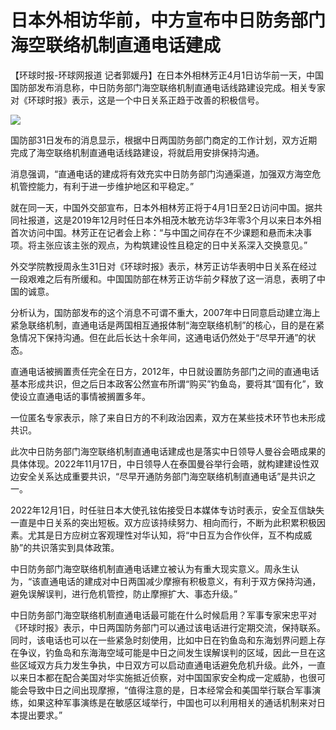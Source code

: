# 日本外相访华前，中方宣布中日防务部门海空联络机制直通电话建成

【环球时报-环球网报道
记者郭媛丹】在日本外相林芳正4月1日访华前一天，中国国防部发布消息称，中日防务部门海空联络机制直通电话线路建设完成。相关专家对《环球时报》表示，这是一个中日关系正趋于改善的积极信号。

![](https://inews.gtimg.com/news_bt/O9VG6g494wKtkNatRN77swGIc6RMONovj6tvWd9Rwz8nMAA/1000)

国防部31日发布的消息显示，根据中日两国防务部门商定的工作计划，双方近期完成了海空联络机制直通电话线路建设，将就启用安排保持沟通。

消息强调，“直通电话的建成将有效充实中日防务部门沟通渠道，加强双方海空危机管控能力，有利于进一步维护地区和平稳定。”

就在同一天，中国外交部宣布，日本外相林芳正将于4月1日至2日访问中国。据共同社报道，这是2019年12月时任日本外相茂木敏充访华3年零3个月以来日本外相首次访问中国。林芳正在记者会上称：“与中国之间存在不少课题和悬而未决事项。将主张应该主张的观点，为构筑建设性且稳定的日中关系深入交换意见。”

外交学院教授周永生31日对《环球时报》表示，林芳正访华表明中日关系在经过一段艰难之后有所缓和。中国国防部在林芳正访华前夕释放了这一消息，表明了中国的诚意。

分析认为，国防部发布的这个消息不可谓不重大，2007年中日同意启动建立海上紧急联络机制，直通电话是两国相互通报体制“海空联络机制”的核心，目的是在紧急情况下保持沟通。但在此后长达十余年间，这通电话仍然处于“尽早开通”的状态。

直通电话被搁置责任完全在日方，2012年，中日就设置防务部门之间的直通电话基本形成共识，但之后日本政客公然宣布所谓“购买”钓鱼岛，要将其“国有化”，致使设立直通电话的事情被搁置多年。

一位匿名专家表示，除了来自日方的不利政治因素，双方在某些技术环节也未形成共识。

此次中日防务部门海空联络机制直通电话建成也是落实中日领导人曼谷会晤成果的具体体现。2022年11月17日，中日领导人在泰国曼谷举行会晤，就构建建设性双边安全关系达成重要共识，“尽早开通防务部门海空联络机制直通电话”是共识之一。

2022年12月1日，时任驻日本大使孔铉佑接受日本媒体专访时表示，安全互信缺失一直是中日关系的突出短板。双方应该持续努力、相向而行，不断为此积累积极因素。尤其是日方应树立客观理性对华认知，将“中日互为合作伙伴，互不构成威胁”的共识落实到具体政策。

中日防务部门海空联络机制直通电话建立被认为有重大现实意义。周永生认为，“该直通电话的建成对中日两国减少摩擦有积极意义，有利于双方保持沟通，避免误解误判，进行危机管控，防止摩擦扩大、事态升级。”

中日防务部门海空联络机制直通电话最可能在什么时候启用？军事专家宋忠平对《环球时报》表示，中日两国防务部门可以通过该电话进行定期交流，保持联系。同时，该电话也可以在一些紧急时刻使用，比如中日在钓鱼岛和东海划界问题上存在争议，钓鱼岛和东海海空域可能是中日之间发生误解误判的区域，因此一旦在这些区域双方兵力发生争执，中日双方可以启动直通电话避免危机升级。此外，一直以来日本都在配合美国对华实施抵近侦察，对中国国家安全构成一定威胁，也很可能会导致中日之间出现摩擦，“值得注意的是，日本经常会和美国举行联合军事演练，如果这种军事演练是在敏感区域举行，中国也可以利用相关的通话机制来对日本提出要求。”

